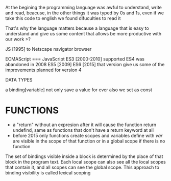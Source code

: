 At the begining the programming language was awful to understand, write and read, beacuse, in the other things it was typed by 0s and 1s, even if we take this code to english we found difuculties to read it 

That's why the language matters because a language that is easy to understand and give us some content that allows be more productive with our work >?

JS [1995] to Netscape navigator browser

ECMAScript === JavaScript
ES3 [2000-2010] supported
ES4 was abandoned in 2008
ES5 [2009]
ES6 [2015] that version give us some of the improvements planned for version 4


DATA TYPES

a binding[variable] not only save a value for ever also we set as const 


# FUNCTIONS

- a "return" without an expresion after it will cause the function return undefind, same as functions that don't have a return keyword at all
- before 2015 only functions create scopes and variables define with _var_ are visible in the scope of that function or in a global scope if there is no function 

The set of bindings visible inside a block is determined by the place of that
block in the program text. Each local scope can also see all the local scopes that
contain it, and all scopes can see the global scope. This approach to binding
visibility is called lexical scoping









































































